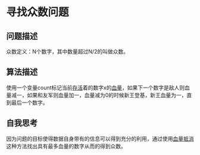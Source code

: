 # 寻找众数问题

## 问题描述

众数定义：N个数字，其中数量超过N/2的叫做众数。

## 算法描述

使用一个变量count标记当前<u>存活</u>着的数字x的<u>血量</u>，如果下一个数字是敌人则血量减一，如果和友军则血量加一，血量减为0的时候新王登基，新王血量为一，直到最后一个数字。

## 自我思考 ##

因为问题的目标使得数据自身带有的信息可以得到充分的利用，通过使用<u>血量抵消</u>这种方法找出具有最多血量的数字从而的得到众数。

